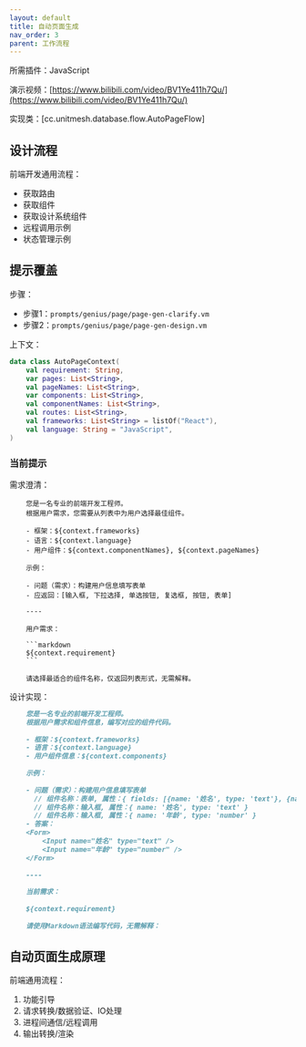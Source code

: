 ```yaml
---
layout: default
title: 自动页面生成
nav_order: 3
parent: 工作流程
---
```


所需插件：JavaScript

演示视频：[https://www.bilibili.com/video/BV1Ye411h7Qu/](https://www.bilibili.com/video/BV1Ye411h7Qu/)

实现类：[cc.unitmesh.database.flow.AutoPageFlow]

## 设计流程

前端开发通用流程：

- 获取路由
- 获取组件
- 获取设计系统组件
- 远程调用示例
- 状态管理示例

## 提示覆盖

步骤：

- 步骤1：`prompts/genius/page/page-gen-clarify.vm`
- 步骤2：`prompts/genius/page/page-gen-design.vm`

上下文：

```kotlin
data class AutoPageContext(
    val requirement: String,
    var pages: List<String>,
    val pageNames: List<String>,
    var components: List<String>,
    val componentNames: List<String>,
    val routes: List<String>,
    val frameworks: List<String> = listOf("React"),
    val language: String = "JavaScript",
)
```

### 当前提示

需求澄清：

```
    您是一名专业的前端开发工程师。
    根据用户需求，您需要从列表中为用户选择最佳组件。

    - 框架：${context.frameworks}
    - 语言：${context.language}
    - 用户组件：${context.componentNames}, ${context.pageNames}
    
    示例：
    
    - 问题（需求）：构建用户信息填写表单
    - 应返回：[输入框, 下拉选择, 单选按钮, 复选框, 按钮, 表单]
    
    ----
    
    用户需求：
    
    ```markdown
    ${context.requirement}
    ```
    
    请选择最适合的组件名称，仅返回列表形式，无需解释。
```

设计实现：

```markdown
    您是一名专业的前端开发工程师。
    根据用户需求和组件信息，编写对应的组件代码。
    
    - 框架：${context.frameworks}
    - 语言：${context.language}
    - 用户组件信息：${context.components}
    
    示例：
    
    - 问题（需求）：构建用户信息填写表单
      // 组件名称：表单, 属性：{ fields: [{name: '姓名', type: 'text'}, {name: '年龄', type: 'number'}] }
      // 组件名称：输入框, 属性：{ name: '姓名', type: 'text' }
      // 组件名称：输入框, 属性：{ name: '年龄', type: 'number' }
    - 答案：
    <Form>
        <Input name="姓名" type="text" />
        <Input name="年龄" type="number" />
    </Form>
    
    ----
    
    当前需求：
    
    ${context.requirement}
    
    请使用Markdown语法编写代码，无需解释：
```

## 自动页面生成原理 

前端通用流程：

1. 功能引导
2. 请求转换/数据验证、IO处理
3. 进程间通信/远程调用
4. 输出转换/渲染
